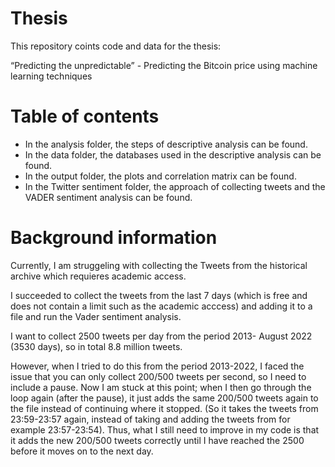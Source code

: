 # Thesis

This repository coints code and data for the thesis: 

“Predicting the unpredictable” - Predicting the Bitcoin price using machine learning techniques


# Table of contents
- In the analysis folder, the steps of descriptive analysis can be found. 
- In the data folder, the databases used in the descriptive analysis can be found. 
- In the output folder, the plots and correlation matrix can be found.
- In the Twitter sentiment folder, the approach of collecting tweets and the VADER sentiment analysis can be found. 


# Background information
Currently, I am struggeling with collecting the Tweets from the historical archive which requieres academic access. 

I succeeded to collect the tweets from the last 7 days (which is free and does not contain a limit such as the academic acccess) and adding it to a file and run the Vader sentiment analysis.

I want to collect 2500 tweets per day from the period 2013- August 2022 (3530 days), so in total 8.8 million tweets. 

However, when I tried to do this from the period 2013-2022, I faced the issue that you can only collect 200/500 tweets per second, so I need to include a pause. Now I am stuck at this point; when I then go through the loop again (after the pause), it just adds the same 200/500 tweets again to the file instead of continuing where it stopped. (So it takes the tweets from 23:59-23:57 again, instead of taking and adding the tweets from for example 23:57-23:54). Thus, what I still need to improve in my code is that it adds the new 200/500 tweets correctly until I have reached the 2500 before it moves on to the next day. 
